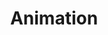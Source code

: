 ---
title: Animation
excerpt: Adding quality motion graphics or doing a full animated project will raise the quality level of your content.
description1: For some of you, filming your own footage or a subscription isn't the right thing for your right now. 2D animation graphics is a great way to keep eyes intrigued and tell an effective story. 
description2: Our 2D animation process is simple but animation is far from a simple process. Before we can talk about the right package you should consider, you need to figure out the level of complexity you'd like in your animation. Look at the animation below to get a sense of what we mean.
button: Packages
video: ../../public/videos/packages/microscope.mov
vidtype: video/mp4
benefitTitleDescription:
    [
        [
        ../../src/assets/images/play.png,
        play icon,
        Scripting,
        We'll expertly plan and write your video scripts
        ],
        [
        ../../src/assets/images/play.png,
        play icon,
        Illustration,
        Your message through creative illustration 
        ],
        [
        ../../src/assets/images/play.png,
        play icon,
        Voiceover,
        Including a professional voiceover actor
        ],
        [
        ../../src/assets/images/play.png,
        play icon,
        Custom,
        Everything is created for you and your brand
        ]
    ]
draft: false
---